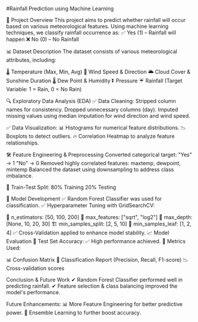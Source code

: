 #Rainfall Prediction using Machine Learning 

🚀 Project Overview
This project aims to predict whether rainfall will occur based on various meteorological features. Using machine learning techniques, we classify rainfall occurrence as:
✅ Yes (1) – Rainfall will happen
❌ No (0) – No Rainfall

📊 Dataset Description
The dataset consists of various meteorological attributes, including:

🌡 Temperature (Max, Min, Avg)
💨 Wind Speed & Direction
🌥 Cloud Cover & Sunshine Duration
🌡 Dew Point & Humidity
⏬ Pressure
☔ Rainfall (Target Variable: 1 = Rain, 0 = No Rain)

🔍 Exploratory Data Analysis (EDA)
✅ Data Cleaning:
Stripped column names for consistency.
Dropped unnecessary columns (day).
Imputed missing values using median imputation for wind direction and wind speed.

✅ Data Visualization:
📊 Histograms for numerical feature distributions.
📉 Boxplots to detect outliers.
🔥 Correlation Heatmap to analyze feature relationships.

🛠 Feature Engineering & Preprocessing
Converted categorical target:
"Yes" → 1
"No" → 0
Removed highly correlated features: maxtemp, dewpoint, mintemp
Balanced the dataset using downsampling to address class imbalance.

📌 Train-Test Split:
80% Training
20% Testing

🤖 Model Development
✅ Random Forest Classifier was used for classification.
✅ Hyperparameter Tuning with GridSearchCV:

🌳 n_estimators: [50, 100, 200]
🔢 max_features: ["sqrt", "log2"]
📏 max_depth: [None, 10, 20, 30]
🏗 min_samples_split: [2, 5, 10]
🍂 min_samples_leaf: [1, 2, 4]
✅ Cross-Validation applied to enhance model stability.
📈 Model Evaluation
📌 Test Set Accuracy: ✅ High performance achieved.
📌 Metrics Used:

📊 Confusion Matrix
📑 Classification Report (Precision, Recall, F1-score)
📉 Cross-validation scores

Conclusion & Future Work
✔ Random Forest Classifier performed well in predicting rainfall.
✔ Feature selection & class balancing improved the model's performance.

 Future Enhancements:
📊 More Feature Engineering for better predictive power.
🧠 Ensemble Learning to further boost accuracy.
